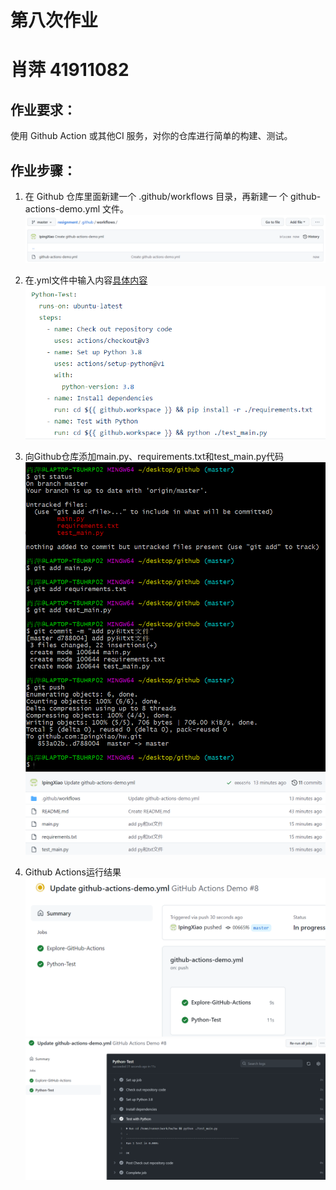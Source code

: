 # 第八次作业
# 肖萍 41911082

## 作业要求：
使用 Github Action 或其他CI 服务，对你的仓库进行简单的构建、测试。

## 作业步骤：

1. 在 Github 仓库里面新建一个 .github/workflows 目录，再新建一
个 github-actions-demo.yml 文件。
![](images/1.png)

2. 在.yml文件中输入内容[具体内容](https://github.com/IpingXiao/hw/blob/master/.github/workflows/github-actions-demo.yml)
![](images/2.png)

3. 向Github仓库添加main.py、requirements.txt和test_main.py代码
![](images/3.png)
![](images/6.png)
4. Github Actions运行结果
![](images/4.png)
![](images/5.png)
